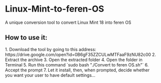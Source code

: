 # Linux-Mint-to-feren-OS
A unique conversion tool to convert Linux Mint 18 into feren OS

<h2>How to use it:</h2>
1. Download the tool by going to this address: https://drive.google.com/open?id=0B6gF35ZZCULwMTFaaF9zNU82c00
2. Extract the archive
3. Open the extracted folder
4. Open the folder in Terminal
5. Run this command `sudo bash "./Convert to feren OS.sh"`
6. Accept the prompt
7. Let it install, then, when prompted, decide whether you want your user to have default settings...
